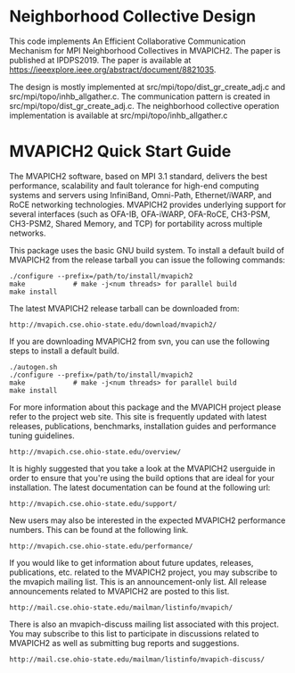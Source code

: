# Neighborhood Collective Design

This code implements An Efficient Collaborative Communication Mechanism for MPI Neighborhood Collectives in MVAPICH2. The paper is published at IPDPS2019. The paper is available at https://ieeexplore.ieee.org/abstract/document/8821035.

The design is mostly implemented at src/mpi/topo/dist_gr_create_adj.c and src/mpi/topo/inhb_allgather.c. The communication pattern is created in src/mpi/topo/dist_gr_create_adj.c. The neighborhood collective operation implementation is available at src/mpi/topo/inhb_allgather.c

# MVAPICH2 Quick Start Guide

The MVAPICH2 software, based on MPI 3.1 standard, delivers the best performance,
scalability and fault tolerance for high-end computing systems and servers using
InfiniBand, Omni-Path, Ethernet/iWARP, and RoCE networking technologies.
MVAPICH2 provides underlying support for several interfaces (such as OFA-IB,
OFA-iWARP, OFA-RoCE, CH3-PSM, CH3-PSM2, Shared Memory, and TCP) for portability
across multiple networks.

This package uses the basic GNU build system.  To install a default build of
MVAPICH2 from the release tarball you can issue the following commands:

    ./configure --prefix=/path/to/install/mvapich2
    make            # make -j<num threads> for parallel build
    make install

The latest MVAPICH2 release tarball can be downloaded from:

    http://mvapich.cse.ohio-state.edu/download/mvapich2/

If you are downloading MVAPICH2 from svn, you can use the following steps to
install a default build.

    ./autogen.sh
    ./configure --prefix=/path/to/install/mvapich2
    make            # make -j<num threads> for parallel build
    make install

For more information about this package and the MVAPICH project please refer to
the project web site.  This site is frequently updated with latest releases,
publications, benchmarks, installation guides and performance tuning
guidelines.

    http://mvapich.cse.ohio-state.edu/overview/

It is highly suggested that you take a look at the MVAPICH2 userguide in order
to ensure that you're using the build options that are ideal for your
installation.  The latest documentation can be found at the following url:

    http://mvapich.cse.ohio-state.edu/support/

New users may also be interested in the expected MVAPICH2 performance numbers.
This can be found at the following link.

    http://mvapich.cse.ohio-state.edu/performance/

If you would like to get information about future updates, releases,
publications, etc. related to the MVAPICH2 project, you may subscribe to the
mvapich mailing list. This is an announcement-only list. All release
announcements related to MVAPICH2 are posted to this list.

    http://mail.cse.ohio-state.edu/mailman/listinfo/mvapich/

There is also an mvapich-discuss mailing list associated with this project. You
may subscribe to this list to participate in discussions related to MVAPICH2 as
well as submitting bug reports and suggestions.

    http://mail.cse.ohio-state.edu/mailman/listinfo/mvapich-discuss/
